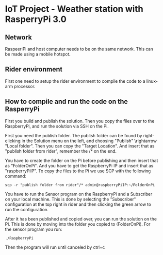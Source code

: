 # IoT Project - Weather station with RasperryPi 3.0

## Network
RaspeeriPi and host computer needs to be on the same network. This can be made using a mobile hotspot.

## Rider environment
First one need to setup the rider environment to compile the code to a linux-arm processor.

## How to compile and run the code on the RasperryPi
First you build and publish the solution.
Then you copy the files over to the RaspberryPi, and run the solution via SSH on the Pi.

First you need the publish folder.
The publish folder can be found by right-clicking in the Solution menu on the left, and choosing "Publish" \rightarrow "Local folder". Then you can copy the "Target Location".
And insert that as "publish folder from rider", remember the /* on the end.

You have to create the folder on the Pi before publishing and then insert that as "FolderOnPi".
And you have to get the RaspberryPi IP and insert that as "raspberryPiIP".
To copy the files to the Pi we use SCP with the following command:
```
scp -r "publish folder from rider"/* admin@raspberryPiIP:~/FolderOnPi
```

You have to run the Sensor program on the RaspberryPi and a Subscriber on your local machine. This is done by selecting the "Subscriber" configuration at the top right in rider and then clicking the green arrow to run the configuration.

After it has been published and copied over, you can run the solution on the Pi.
This is done by moving into the folder you copied to (FolderOnPi). 
For the sensor program you run:
```
./RaspberryPi
```



Then the program will run until canceled by ctrl+c
